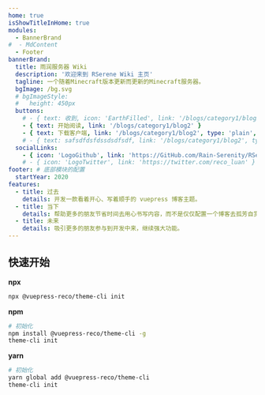 ```yaml
---
home: true
isShowTitleInHome: true
modules:
  - BannerBrand
#  - MdContent
  - Footer
bannerBrand:
  title: 雨润服务器 Wiki
  description: '欢迎来到 RSerene Wiki 主页'
  tagline: 一个随着Minecraft版本更新而更新的Minecraft服务器。
  bgImage: /bg.svg
  # bgImageStyle:
  #   height: 450px
  buttons:
    # - { text: 收到, icon: 'EarthFilled', link: '/blogs/category1/blog2' }
    - { text: 开始阅读, link: '/blogs/category1/blog2' }
    - { text: 下载客户端, link: '/blogs/category1/blog2', type: 'plain', icon: 'Alien' }
    # - { text: safsdfdsfdssdsdfsdf, link: '/blogs/category1/blog2', type: 'text', icon: 'Alien' }
  socialLinks:
    - { icon: 'LogoGithub', link: 'https://GitHub.com/Rain-Serenity/RSerene-Wiki/' }
    # - { icon: 'LogoTwitter', link: 'https://twitter.com/reco_luan' }
footer: # 底部模块的配置
  startYear: 2020
features:
  - title: 过去
    details: 开发一款看着开心、写着顺手的 vuepress 博客主题。
  - title: 当下
    details: 帮助更多的朋友节省时间去用心书写内容，而不是仅仅配置一个博客去孤芳自赏。
  - title: 未来
    details: 吸引更多的朋友参与到开发中来，继续强大功能。
---
```

## 快速开始

**npx**

```bash
npx @vuepress-reco/theme-cli init
```

**npm**

```bash
# 初始化
npm install @vuepress-reco/theme-cli -g
theme-cli init
```

**yarn**

```bash
# 初始化
yarn global add @vuepress-reco/theme-cli
theme-cli init
```